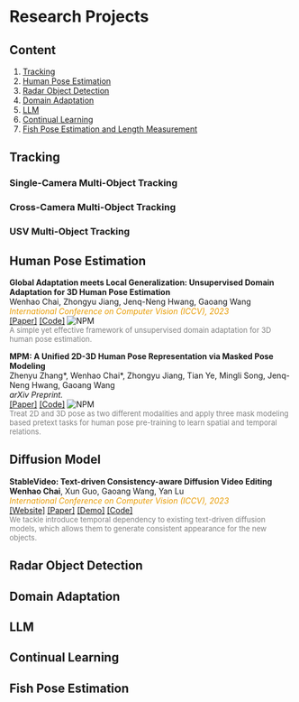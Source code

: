 # Research Projects
## Content
1. [Tracking](#tracking)
2. [Human Pose Estimation](#human-pose-estimation)
3. [Radar Object Detection](#radar-object-detection)
4. [Domain Adaptation](#domain-adaptation)
5. [LLM](#llm)
6. [Continual Learning](#continual-learning)
7. [Fish Pose Estimation and Length Measurement](#fish-pose-estimation)

## Tracking

### Single-Camera Multi-Object Tracking

### Cross-Camera Multi-Object Tracking

### USV Multi-Object Tracking

## Human Pose Estimation

<p> 
    <strong>
    Global Adaptation meets Local Generalization: Unsupervised Domain Adaptation for 3D Human Pose Estimation
    </strong>
    <br>
    Wenhao Chai, Zhongyu Jiang, Jenq-Neng Hwang, Gaoang Wang
    <br>
    <font color="#E89B00">
    <em>International Conference on Computer Vision (ICCV), 2023</em>
    </font>
    <br>
    <a href="https://arxiv.org/abs/2303.16456">[Paper]</a>
    <a href="https://github.com/rese1f/PoseDA">[Code]</a>
    <img alt="NPM" src="https://img.shields.io/github/stars/rese1f/PoseDA?style=social">
    <br>
    <font color="grey" size="2">
    A simple yet effective framework of unsupervised domain adaptation for 3D human pose estimation.
    </font>
</p>

<p> 
    <strong>
    MPM: A Unified 2D-3D Human Pose Representation via Masked Pose Modeling
    </strong>
    <br>
    Zhenyu Zhang*, Wenhao Chai*, Zhongyu Jiang, Tian Ye, Mingli Song, Jenq-Neng Hwang, Gaoang Wang
    <br>
    <em>arXiv Preprint.</em>
    <br>
    <a href="https://arxiv.org/abs/2306.17201">[Paper]</a>
    <a href="https://github.com/vvirgooo2/MPM">[Code]</a>
    <img alt="NPM" src="https://img.shields.io/github/stars/vvirgooo2/MPM?style=social">
    <br>
    <font color="grey" size="2">
    Treat 2D and 3D pose as two different modalities and apply three mask modeling based pretext tasks for human pose pre-training to learn spatial and temporal
relations.
    </font>
</p>

## Diffusion Model
  <p> 
    <strong>
    StableVideo: Text-driven Consistency-aware Diffusion Video Editing
    </strong>
    <br>
    <b>Wenhao Chai</b>, Xun Guo, Gaoang Wang, Yan Lu
    <br>
    <font color="#E89B00">
    <em>International Conference on Computer Vision (ICCV), 2023</em>
    </font>
    <br>
    <a href="https://rese1f.github.io/StableVideo/">[Website]</a>
    <a href="https://arxiv.org/abs/2308.09592">[Paper]</a>
   	<a href="https://huggingface.co/spaces/Reself/StableVideo">[Demo]</a>
    <a href="https://github.com/rese1f/StableVideo">[Code]</a>
    <img alt="" src="https://img.shields.io/github/stars/rese1f/StableVideo?style=social">
    <br>
    <font color="grey" size="2">
    We tackle introduce temporal dependency to existing text-driven diffusion models, which allows them to generate consistent appearance for the new objects.
    </font>
  </p>

## Radar Object Detection
## Domain Adaptation
## LLM

## Continual Learning

## Fish Pose Estimation
